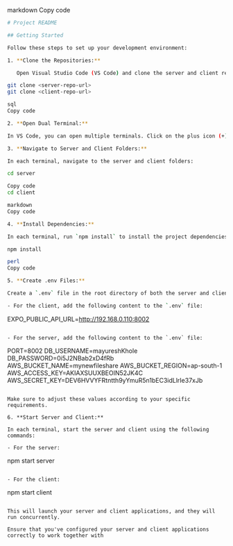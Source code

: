 markdown
Copy code
```bash
# Project README

## Getting Started

Follow these steps to set up your development environment:

1. **Clone the Repositories:**

   Open Visual Studio Code (VS Code) and clone the server and client repositories using Git:

git clone <server-repo-url>
git clone <client-repo-url>

sql
Copy code

2. **Open Dual Terminal:**

In VS Code, you can open multiple terminals. Click on the plus icon (+) in the integrated terminal panel to open a new terminal. This way, you can have one terminal for the server and another for the client.

3. **Navigate to Server and Client Folders:**

In each terminal, navigate to the server and client folders:

cd server

Copy code
cd client

markdown
Copy code

4. **Install Dependencies:**

In each terminal, run `npm install` to install the project dependencies for both the server and client:

npm install

perl
Copy code

5. **Create .env Files:**

Create a `.env` file in the root directory of both the server and client folders. You can use VS Code or a text editor to create these files.

- For the client, add the following content to the `.env` file:

  ```
  EXPO_PUBLIC_API_URL=http://192.168.0.110:8002
  ```

- For the server, add the following content to the `.env` file:

  ```
  PORT=8002
  DB_USERNAME=mayureshKhole
  DB_PASSWORD=0i5J2NBab2xD4fRb
  AWS_BUCKET_NAME=mynewfileshare
  AWS_BUCKET_REGION=ap-south-1
  AWS_ACCESS_KEY=AKIAXSUUXBEOIN52JK4C
  AWS_SECRET_KEY=DEV6HVVYFRtntth9yYmuR5n1bEC3idLlrIe37xJb
  ```

Make sure to adjust these values according to your specific requirements.

6. **Start Server and Client:**

In each terminal, start the server and client using the following commands:

- For the server:

  ```
  npm start server
  ```

- For the client:

  ```
  npm start client
  ```

This will launch your server and client applications, and they will run concurrently.

Ensure that you've configured your server and client applications correctly to work together with 
